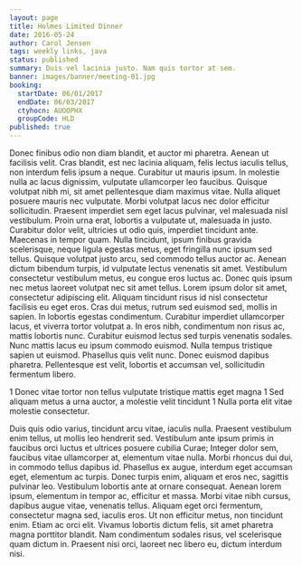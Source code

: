 ```yaml
---
layout: page
title: Holmes Limited Dinner
date: 2016-05-24
author: Carol Jensen
tags: weekly links, java
status: published
summary: Duis vel lacinia justo. Nam quis tortor at sem.
banner: images/banner/meeting-01.jpg
booking:
  startDate: 06/01/2017
  endDate: 06/03/2017
  ctyhocn: AUOOPHX
  groupCode: HLD
published: true
---
```

Donec finibus odio non diam blandit, et auctor mi pharetra. Aenean ut facilisis velit. Cras blandit, est nec lacinia aliquam, felis lectus iaculis tellus, non interdum felis ipsum a neque. Curabitur ut mauris ipsum. In molestie nulla ac lacus dignissim, vulputate ullamcorper leo faucibus. Quisque volutpat nibh mi, sit amet pellentesque diam maximus vitae. Nulla aliquet posuere mauris nec vulputate. Morbi volutpat lacus nec dolor efficitur sollicitudin. Praesent imperdiet sem eget lacus pulvinar, vel malesuada nisl vestibulum. Proin urna erat, lobortis a vulputate ut, malesuada in justo. Curabitur dolor velit, ultricies ut odio quis, imperdiet tincidunt ante. Maecenas in tempor quam. Nulla tincidunt, ipsum finibus gravida scelerisque, neque ligula egestas metus, eget fringilla nunc ipsum sed tellus. Quisque volutpat justo arcu, sed commodo tellus auctor ac.
Aenean dictum bibendum turpis, id vulputate lectus venenatis sit amet. Vestibulum consectetur vestibulum metus, eu congue eros luctus ac. Donec quis ipsum nec metus laoreet volutpat nec sit amet tellus. Lorem ipsum dolor sit amet, consectetur adipiscing elit. Aliquam tincidunt risus id nisl consectetur facilisis eu eget eros. Cras dui metus, rutrum sed euismod sed, mollis in sapien. In lobortis egestas condimentum. Curabitur imperdiet ullamcorper lacus, et viverra tortor volutpat a. In eros nibh, condimentum non risus ac, mattis lobortis nunc. Curabitur euismod lectus sed turpis venenatis sodales. Nunc mattis lacus eu ipsum commodo euismod. Nulla tempus tristique sapien ut euismod. Phasellus quis velit nunc. Donec euismod dapibus pharetra. Pellentesque est velit, lobortis et accumsan vel, sollicitudin fermentum libero.

1 Donec vitae tortor non tellus vulputate tristique mattis eget magna
1 Sed aliquam metus a urna auctor, a molestie velit tincidunt
1 Nulla porta elit vitae molestie consectetur.

Duis quis odio varius, tincidunt arcu vitae, iaculis nulla. Praesent vestibulum enim tellus, ut mollis leo hendrerit sed. Vestibulum ante ipsum primis in faucibus orci luctus et ultrices posuere cubilia Curae; Integer dolor sem, faucibus vitae ullamcorper at, elementum vitae nulla. Morbi rhoncus dui dui, in commodo tellus dapibus id. Phasellus ex augue, interdum eget accumsan eget, elementum ac turpis. Donec turpis enim, aliquam et eros nec, sagittis pulvinar leo. Vestibulum lobortis ante at ornare consequat. Aenean lorem ipsum, elementum in tempor ac, efficitur et massa. Morbi vitae nibh cursus, dapibus augue vitae, venenatis tellus. Aliquam eget orci fermentum, consectetur magna sed, iaculis eros. Ut non efficitur metus, non tincidunt enim. Etiam ac orci elit. Vivamus lobortis dictum felis, sit amet pharetra magna porttitor blandit. Nam condimentum sodales risus, vel scelerisque quam dictum in. Praesent nisi orci, laoreet nec libero eu, dictum interdum nisi.
